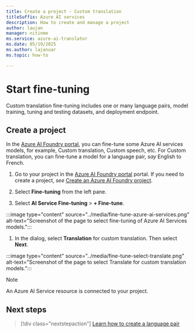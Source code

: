 ```yaml
---
title: Create a project - Custom translation
titleSuffix: Azure AI services
description: How to create and manage a project
author: laujan
manager: nitinme
ms.service: azure-ai-translator
ms.date: 05/19/2025
ms.author: lajanuar
ms.topic: how-to

---
```


# Start fine-tuning 

 Custom translation fine-tuning includes one or many language pairs, model training, tuning and testing datasets, and deployment endpoint.

## Create a project

In the [Azure AI Foundry portal](https://ai.azure.com/), you can fine-tune some Azure AI services models, for example, Custom translation, Custom speech, etc. For Custom translation, you can fine-tune a model for a language pair, *say* English to French.

1. Go to your project in the [Azure AI Foundry portal](https://ai.azure.com/) portal. If you need to create a project, *see* [Create an Azure AI Foundry project](../../azure-ai-foundry/how-to/create-project.md).

1. Select **Fine-tuning** from the left pane.

1. Select **AI Service Fine-tuning** > **+ Fine-tune**.

:::image type="content" source="../media/fine-tune-azure-ai-services.png" alt-text="Screenshot of the page to select fine-tuning of Azure AI Services models.":::

1. In the dialog, select **Translation** for custom translation. Then select **Next**.

:::image type="content" source="../media/fine-tune-select-translate.png" alt-text="Screenshot of the page to select Translate for custom translation models.":::

> [!NOTE]
> An Azure AI Service resource is connected to your project.


## Next steps

> [!div class="nextstepaction"]
> [Learn how to create a language pair](create-language-pair.md)
